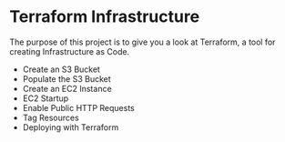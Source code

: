 # Terraform Infrastructure
The purpose of this project is to give you a look at Terraform, a tool for creating Infrastructure as Code.

<div align="left">

- Create an S3 Bucket
- Populate the S3 Bucket
- Create an EC2 Instance
- EC2 Startup
- Enable Public HTTP Requests
- Tag Resources
- Deploying with Terraform

</div>
